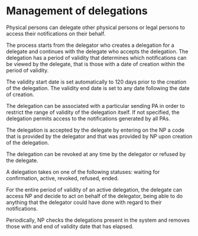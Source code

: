 # Management of delegations

Physical persons can delegate other physical persons or legal persons to access their notifications on their behalf.

The process starts from the delegator who creates a delegation for a delegate and continues with the delegate who accepts the delegation. The delegation has a period of validity that determines which notifications can be viewed by the delegate, that is those with a date of creation within the period of validity.

The validity start date is set automatically to 120 days prior to the creation of the delegation. The validity end date is set to any date following the date of creation.

The delegation can be associated with a particular sending PA in order to restrict the range of validity of the delegation itself. If not specified, the delegation permits access to the notifications generated by all PAs.

The delegation is accepted by the delegate by entering on the NP a code that is provided by the delegator and that was provided by NP upon creation of the delegation.

The delegation can be revoked at any time by the delegator or refused by the delegate.

A delegation takes on one of the following statuses: waiting for confirmation, active, revoked, refused, ended.

For the entire period of validity of an active delegation, the delegate can access NP and decide to act on behalf of the delegator, being able to do anything that the delegator could have done with regard to their notifications.

Periodically, NP checks the delegations present in the system and removes those with and end of validity date that has elapsed.
